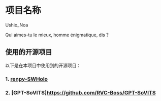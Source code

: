 # 项目名称
Ushio_Noa

Qui aimes-tu le mieux, homme énigmatique, dis ?


## 使用的开源项目
以下是在本项目中使用到的开源项目：

### 1. [renpy-SWHolo](https://github.com/Gouvernathor/renpy-SWHolo)
### 2. [GPT-SoVITS]https://github.com/RVC-Boss/GPT-SoVITS